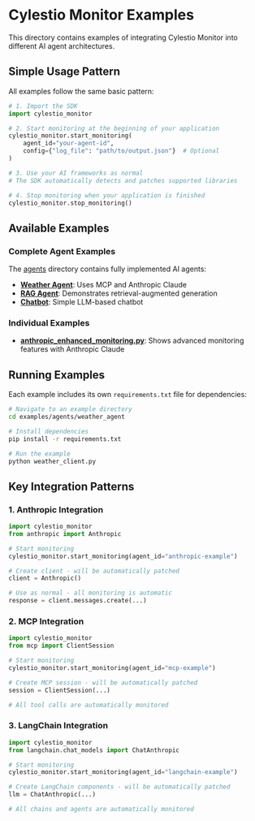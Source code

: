 # Cylestio Monitor Examples

This directory contains examples of integrating Cylestio Monitor into different AI agent architectures.

## Simple Usage Pattern

All examples follow the same basic pattern:

```python
# 1. Import the SDK
import cylestio_monitor

# 2. Start monitoring at the beginning of your application
cylestio_monitor.start_monitoring(
    agent_id="your-agent-id",
    config={"log_file": "path/to/output.json"}  # Optional
)

# 3. Use your AI frameworks as normal
# The SDK automatically detects and patches supported libraries

# 4. Stop monitoring when your application is finished
cylestio_monitor.stop_monitoring()
```

## Available Examples

### Complete Agent Examples

The [agents](./agents) directory contains fully implemented AI agents:

- **[Weather Agent](./agents/weather_agent)**: Uses MCP and Anthropic Claude
- **[RAG Agent](./agents/rag_agent)**: Demonstrates retrieval-augmented generation
- **[Chatbot](./agents/chatbot)**: Simple LLM-based chatbot

### Individual Examples

- **[anthropic_enhanced_monitoring.py](./anthropic_enhanced_monitoring.py)**: Shows advanced monitoring features with Anthropic Claude

## Running Examples

Each example includes its own `requirements.txt` file for dependencies:

```bash
# Navigate to an example directory
cd examples/agents/weather_agent

# Install dependencies
pip install -r requirements.txt

# Run the example
python weather_client.py
```

## Key Integration Patterns

### 1. Anthropic Integration

```python
import cylestio_monitor
from anthropic import Anthropic

# Start monitoring
cylestio_monitor.start_monitoring(agent_id="anthropic-example")

# Create client - will be automatically patched
client = Anthropic()

# Use as normal - all monitoring is automatic
response = client.messages.create(...)
```

### 2. MCP Integration

```python
import cylestio_monitor
from mcp import ClientSession

# Start monitoring
cylestio_monitor.start_monitoring(agent_id="mcp-example")

# Create MCP session - will be automatically patched
session = ClientSession(...)

# All tool calls are automatically monitored
```

### 3. LangChain Integration

```python
import cylestio_monitor
from langchain.chat_models import ChatAnthropic

# Start monitoring
cylestio_monitor.start_monitoring(agent_id="langchain-example")

# Create LangChain components - will be automatically patched
llm = ChatAnthropic(...)

# All chains and agents are automatically monitored
```
